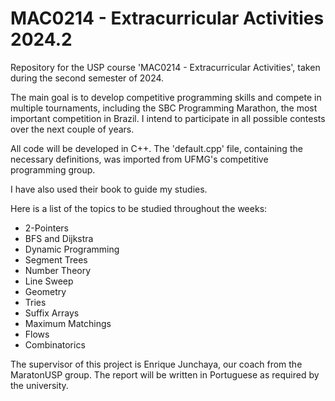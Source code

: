 # MAC0214 - Extracurricular Activities 2024.2
Repository for the USP course 'MAC0214 - Extracurricular Activities', taken during the second semester of 2024.

The main goal is to develop competitive programming skills and compete in multiple tournaments, including the SBC Programming Marathon, the most important competition in Brazil. I intend to participate in all possible contests over the next couple of years.

All code will be developed in C++. The 'default.cpp' file, containing the necessary definitions, was imported from UFMG's competitive programming group.

I have also used their book to guide my studies.

Here is a list of the topics to be studied throughout the weeks:
  - 2-Pointers
  - BFS and Dijkstra
  - Dynamic Programming
  - Segment Trees
  - Number Theory
  - Line Sweep
  - Geometry
  - Tries
  - Suffix Arrays
  - Maximum Matchings
  - Flows
  - Combinatorics

The supervisor of this project is Enrique Junchaya, our coach from the MaratonUSP group. The report will be written in Portuguese as required by the university.
